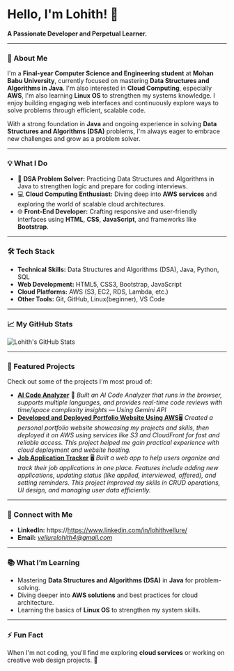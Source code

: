 
<!---
Lohith2005/Lohith2005 is a ✨ special ✨ repository because its `README.md` (this file) appears on your GitHub profile.
You can click the Preview link to take a look at your changes.
--->


# Hello, I'm Lohith! 👋  

**A Passionate Developer and Perpetual Learner.**  

---

### 🌟 About Me  
I'm a **Final-year Computer Science and Engineering student** at **Mohan Babu University**, currently focused on mastering **Data Structures and Algorithms in Java**. I'm also interested in **Cloud Computing**, especially **AWS**,  I'm also learning **Linux OS** to strengthen my systems knowledge. I enjoy building engaging web interfaces and continuously explore ways to solve problems through efficient, scalable code.


With a strong foundation in **Java** and ongoing experience in solving **Data Structures and Algorithms (DSA)** problems, I'm always eager to embrace new challenges and grow as a problem solver.  

---

### 💡 What I Do  
- 🔢 **DSA Problem Solver:** Practicing Data Structures and Algorithms in Java to strengthen logic and prepare for coding interviews.
- 💻 **Cloud Computing Enthusiast:** Diving deep into **AWS services** and exploring the world of scalable cloud architectures.  
- 🌐 **Front-End Developer:** Crafting responsive and user-friendly interfaces using **HTML**, **CSS**, **JavaScript**, and frameworks like **Bootstrap**.  
---

### 🛠️ Tech Stack  
- **Technical Skills:**  Data Structures and Algorithms (DSA), Java, Python, SQL
- **Web Development:** HTML5, CSS3, Bootstrap, JavaScript  
- **Cloud Platforms:** AWS (S3, EC2, RDS, Lambda, etc.) 
- **Other Tools:** Git, GitHub, Linux(beginner), VS Code  

---

### 📈 My GitHub Stats  
![Lohith's GitHub Stats](https://github-readme-stats.vercel.app/api?username=lohith2005&show_icons=true&hide_border=true&theme=radical)  
<!--![Top Languages](https://github-readme-stats.vercel.app/api/top-langs/?username=lohith2005&layout=compact&theme=radical)-->

---

### 📌 Featured Projects  
Check out some of the projects I'm most proud of:  
- [**AI Code Analyzer**](https://aianalyzer.vercel.app/) 🤖
  *Built an AI Code Analyzer that runs in the browser, supports multiple languages, and provides real-time code reviews with time/space complexity insights — Using Gemini API*  
- [**Developed and Deployed Portfolio Website Using AWS**](https://drcha7o0r38q8.cloudfront.net/)🖥️ 
  *Created a personal portfolio website showcasing my projects and skills, then deployed it on AWS using services like S3 and CloudFront for fast and reliable access. This project helped me gain practical experience with cloud deployment and website hosting.*  
- [**Job Application Tracker**](https://job-application-tracker-bk1u.onrender.com/) 🖥️ 
  *Built a web app to help users organize and track their job applications in one place. Features include adding new applications, updating status (like applied, interviewed, offered), and setting reminders. This project improved my skills in CRUD operations, UI design, and managing user data efficiently.*  

---

### 🤝 Connect with Me  
- **LinkedIn:** https://https://www.linkedin.com/in/lohithvellure/  
- **Email:** *vellurelohith4@gmail.com*  

---

### 📚 What I’m Learning  
- Mastering **Data Structures and Algorithms (DSA)** in **Java** for problem-solving.
- Diving deeper into **AWS solutions** and best practices for cloud architecture.
- Learning the basics of **Linux OS** to strengthen my system skills. 

---

### ⚡ Fun Fact  
When I'm not coding, you'll find me exploring **cloud services** or working on creative web design projects. 🚀  
